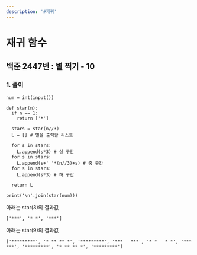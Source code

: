 ```yaml
---
description: '#재귀'
---
```


# 재귀 함수

## 백준 2447번 : 별 찍기 - 10

### 1. 풀이

```text
num = int(input())

def star(n):
  if n == 1: 
    return ['*'] 

  stars = star(n//3) 
  L = [] # 별을 출력할 리스트

  for s in stars: 
    L.append(s*3) # 상 구간
  for s in stars: 
    L.append(s+' '*(n//3)+s) # 중 구간
  for s in stars: 
    L.append(s*3) # 하 구간
		
  return L

print('\n'.join(star(num)))
```

아래는 star(3)의 결과값
```text
['***', '* *', '***']
```

아래는 star(9)의 결과값
```text
['*********', '* ** ** *', '*********', '***   ***', '* *   * *', '***   ***', '*********', '* ** ** *', '*********']
```